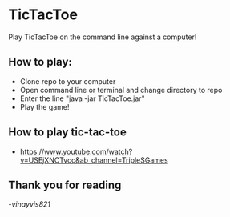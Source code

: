 # TicTacToe

Play TicTacToe on the command line against a computer!

## How to play:
- Clone repo to your computer
- Open command line or terminal and change directory to repo
- Enter the line "java -jar TicTacToe.jar"
- Play the game!

## How to play tic-tac-toe
- <https://www.youtube.com/watch?v=USEjXNCTvcc&ab_channel=TripleSGames>

## Thank you for reading

-_vinayvis821_
